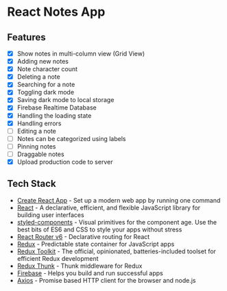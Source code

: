 # React Notes App

## Features

- [x] Show notes in multi-column view (Grid View)
- [x] Adding new notes
- [x] Note character count
- [x] Deleting a note
- [x] Searching for a note
- [x] Toggling dark mode
- [x] Saving dark mode to local storage
- [x] Firebase Realtime Database
- [x] Handling the loading state
- [x] Handling errors
- [ ] Editing a note
- [ ] Notes can be categorized using labels
- [ ] Pinning notes
- [ ] Draggable notes
- [x] Upload production code to server

## Tech Stack

- [Create React App](https://github.com/facebook/create-react-app) - Set up a modern web app by running one command
- [React](https://github.com/facebook/react/) - A declarative, efficient, and flexible JavaScript library for building user interfaces
- [styled-components](https://github.com/styled-components/styled-components) - Visual primitives for the component age. Use the best bits of ES6 and CSS to style your apps without stress
- [React Router v6](https://github.com/remix-run/react-router) - Declarative routing for React
- [Redux](https://github.com/reduxjs/redux) - Predictable state container for JavaScript apps
- [Redux Toolkit](https://github.com/reduxjs/redux-toolkit) - The official, opinionated, batteries-included toolset for efficient Redux development
- [Redux Thunk](https://github.com/reduxjs/redux-thunk) - Thunk middleware for Redux
- [Firebase](https://firebase.google.com/) - Helps you build and run successful apps
- [Axios](https://github.com/axios/axios) - Promise based HTTP client for the browser and node.js
